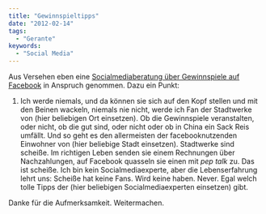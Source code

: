 ```yaml
---
title: "Gewinnspieltipps"
date: "2012-02-14"
tags:
  - "Gerante"
keywords:
  - "Social Media"
---
```


Aus Versehen eben eine [Socialmediaberatung über Gewinnspiele auf Facebook](http://medienrauschen.de/2012/02/mit-gewinnspielen-auf-facebook-zum-aufwandsfreien-fanwachstum-oder/) in Anspruch genommen. Dazu ein Punkt:

1. Ich werde niemals, und da können sie sich auf den Kopf stellen und mit den Beinen wackeln, niemals nie nicht, werde ich Fan der Stadtwerke von (hier beliebigen Ort einsetzen). Ob die Gewinnspiele veranstalten, oder nicht, ob die gut sind, oder nicht oder ob in China ein Sack Reis umfällt. Und so geht es den allermeisten der facebooknutzenden Einwohner von (hier beliebige Stadt einsetzen). Stadtwerke sind scheiße. Im richtigen Leben senden sie einem Rechnungen über Nachzahlungen, auf Facebook quasseln sie einen mit _pep talk_ zu. Das ist scheiße. Ich bin kein Socialmediaexperte, aber die Lebenserfahrung lehrt uns: Scheiße hat keine Fans. Wird keine haben. Never. Egal welch tolle Tipps der (hier beliebigen Socialmediaexperten einsetzen) gibt.

Danke für die Aufmerksamkeit. Weitermachen.

